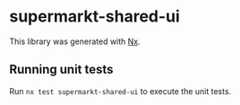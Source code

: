 # supermarkt-shared-ui

This library was generated with [Nx](https://nx.dev).

## Running unit tests

Run `nx test supermarkt-shared-ui` to execute the unit tests.
